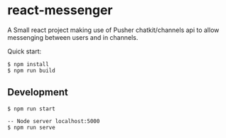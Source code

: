 # react-messenger
A Small react project making use of Pusher chatkit/channels api to allow messenging between users and in channels.


Quick start:

```
$ npm install
$ npm run build
````

## Development

```
$ npm run start

-- Node server localhost:5000
$ npm run serve
```

